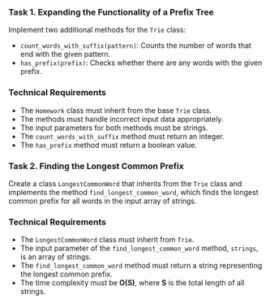 ### Task 1. Expanding the Functionality of a Prefix Tree  

Implement two additional methods for the `Trie` class:  

- `count_words_with_suffix(pattern)`: Counts the number of words that end with the given pattern.  
- `has_prefix(prefix)`: Checks whether there are any words with the given prefix.  

### Technical Requirements  

- The `Homework` class must inherit from the base `Trie` class.  
- The methods must handle incorrect input data appropriately.  
- The input parameters for both methods must be strings.  
- The `count_words_with_suffix` method must return an integer.  
- The `has_prefix` method must return a boolean value.


### Task 2. Finding the Longest Common Prefix  

Create a class `LongestCommonWord` that inherits from the `Trie` class and implements the method `find_longest_common_word`, which finds the longest common prefix for all words in the input array of strings.  

### Technical Requirements  

- The `LongestCommonWord` class must inherit from `Trie`.  
- The input parameter of the `find_longest_common_word` method, `strings`, is an array of strings.  
- The `find_longest_common_word` method must return a string representing the longest common prefix.  
- The time complexity must be **O(S)**, where **S** is the total length of all strings.